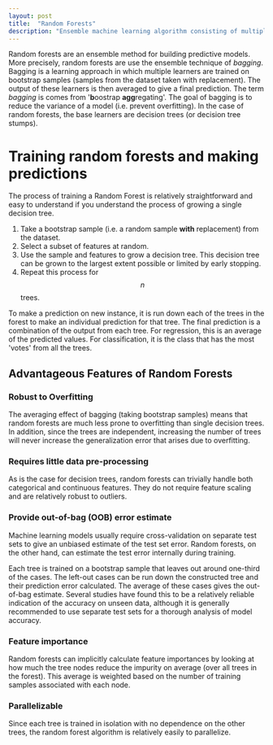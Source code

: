 ```yaml
---
layout: post
title:  "Random Forests"
description: "Ensemble machine learning algorithm consisting of multiple decision trees."
---
```


Random forests are an ensemble method for building predictive models. More precisely, random forests are use the ensemble technique of *bagging*. Bagging is a learning approach in which multiple learners are trained on bootstrap samples (samples from the dataset taken with replacement). The output of these learners is then averaged to give a final prediction. The term *bagging* is comes from '**b**oostrap **agg**regating'.  The goal of bagging is to reduce the variance of a model (i.e. prevent overfitting). In the case of random forests, the base learners are decision trees (or decision tree stumps).

# Training random forests and making predictions

The process of training a Random Forest is relatively straightforward and easy to understand if you understand the process of growing a single decision tree.

1. Take a bootstrap sample (i.e. a random sample **with** replacement) from the dataset.
2. Select a subset of features at random.
3. Use the sample and features to grow a decision tree. This decision tree can be grown to the largest extent possible or limited by early stopping.
4. Repeat this process for $$n$$ trees.

To make a prediction on new instance, it is run down each of the trees in the forest to make an individual prediction for that tree. The final prediction is a combination of the output from each tree. For regression, this is an average of the predicted values. For classification, it is the class that has the most 'votes' from all the trees.

## Advantageous Features of Random Forests

### Robust to Overfitting

The averaging effect of bagging (taking bootstrap samples) means that random forests are much less prone to overfitting than single decision trees. In addition, since the trees are independent, increasing the number of trees will never increase the generalization error that arises due to overfitting.

### Requires little data pre-processing

As is the case for decision trees, random forests can trivially handle both categorical and continuous features. They do not require feature scaling and are relatively robust to outliers.

### Provide out-of-bag (OOB) error estimate

Machine learning models usually require cross-validation on separate test sets to give an unbiased estimate of the test set error. Random forests, on the other hand, can estimate the test error internally during training.

Each tree is trained on a bootstrap sample that leaves out around one-third of the cases. The left-out cases can be run down the constructed tree and their prediction error calculated. The average of these cases gives the out-of-bag estimate. Several studies have found this to be a relatively reliable indication of the accuracy on unseen data, although it is generally recommended to use separate test sets for a thorough analysis of model accuracy.

### Feature importance

Random forests can implicitly calculate feature importances by looking at how much the tree nodes reduce the impurity on average (over all trees in the forest). This average is weighted based on the number of training samples associated with each node.

### Parallelizable

Since each tree is trained in isolation with no dependence on the other trees, the random forest algorithm is relatively easily to parallelize.
